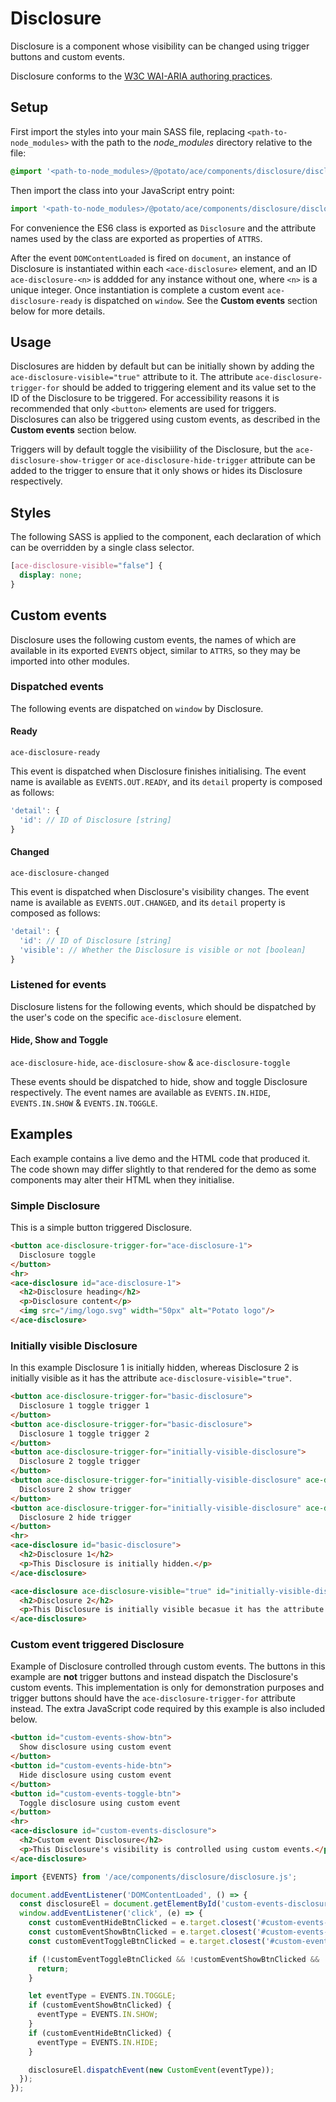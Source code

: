 # Disclosure

Disclosure is a component whose visibility can be changed using trigger buttons and custom events.

Disclosure conforms to the [W3C WAI-ARIA authoring practices](https://www.w3.org/TR/wai-aria-practices-1.1/#disclosure).


## Setup

First import the styles into your main SASS file, replacing `<path-to-node_modules>` with the path to the *node_modules* directory relative to the file:

```scss
@import '<path-to-node_modules>/@potato/ace/components/disclosure/disclosure'
```

Then import the class into your JavaScript entry point:

```js
import '<path-to-node_modules>/@potato/ace/components/disclosure/disclosure';
```

For convenience the ES6 class is exported as `Disclosure` and the attribute names used by the class are exported as properties of `ATTRS`.

After the event `DOMContentLoaded` is fired on `document`, an instance of Disclosure is instantiated within each `<ace-disclosure>` element, and an ID `ace-disclosure-<n>` is addded for any instance without one, where `<n>` is a unique integer. Once instantiation is complete a custom event `ace-disclosure-ready` is dispatched on `window`. See the **Custom events** section below for more details.

## Usage

Disclosures are hidden by default but can be initially shown by adding the `ace-disclosure-visible="true"` attribute to it. The attribute `ace-disclosure-trigger-for` should be added to triggering element and its value set to the ID of the Disclosure to be triggered. For accessibility reasons it is recommended that only `<button>` elements are used for triggers. Disclosures can also be triggered using custom events, as described in the **Custom events** section below.

Triggers will by default toggle the visibiility of the Disclosure, but the `ace-disclosure-show-trigger` or `ace-disclosure-hide-trigger` attribute can be added to the trigger to ensure that it only shows or hides its Disclosure respectively.


## Styles

The following SASS is applied to the component, each declaration of which can be overridden by a single class selector.

```scss
[ace-disclosure-visible="false"] {
  display: none;
}
```


## Custom events

Disclosure uses the following custom events, the names of which are available in its exported `EVENTS` object, similar to `ATTRS`, so they may be imported into other modules.

### Dispatched events

The following events are dispatched on `window` by Disclosure.

#### Ready

`ace-disclosure-ready`

This event is dispatched when Disclosure finishes initialising. The event name is available as `EVENTS.OUT.READY`, and its `detail` property is composed as follows:

```js
'detail': {
  'id': // ID of Disclosure [string]
}
```


#### Changed

`ace-disclosure-changed`

This event is dispatched when Disclosure's visibility changes. The event name is available as `EVENTS.OUT.CHANGED`, and its `detail` property is composed as follows:

```js
'detail': {
  'id': // ID of Disclosure [string]
  'visible': // Whether the Disclosure is visible or not [boolean]
}
```

### Listened for events

Disclosure listens for the following events, which should be dispatched by the user's code on the specific `ace-disclosure` element.


#### Hide, Show and Toggle

`ace-disclosure-hide`, `ace-disclosure-show` & `ace-disclosure-toggle`

These events should be dispatched to hide, show and toggle Disclosure respectively. The event names are available as `EVENTS.IN.HIDE`, `EVENTS.IN.SHOW` & `EVENTS.IN.TOGGLE`.


## Examples

Each example contains a live demo and the HTML code that produced it. The code shown may differ slightly to that rendered for the demo as some components may alter their HTML when they initialise.


### Simple Disclosure

This is a simple button triggered Disclosure.

```html
<button ace-disclosure-trigger-for="ace-disclosure-1">
  Disclosure toggle
</button>
<hr>
<ace-disclosure id="ace-disclosure-1">
  <h2>Disclosure heading</h2>
  <p>Disclosure content</p>
  <img src="/img/logo.svg" width="50px" alt="Potato logo"/>
</ace-disclosure>
```


### Initially visible Disclosure

In this example Disclosure 1 is initially hidden, whereas Disclosure 2 is initially visible as it has the attribute `ace-disclosure-visible="true"`.

```html
<button ace-disclosure-trigger-for="basic-disclosure">
  Disclosure 1 toggle trigger 1
</button>
<button ace-disclosure-trigger-for="basic-disclosure">
  Disclosure 1 toggle trigger 2
</button>
<button ace-disclosure-trigger-for="initially-visible-disclosure">
  Disclosure 2 toggle trigger
</button>
<button ace-disclosure-trigger-for="initially-visible-disclosure" ace-disclosure-trigger-show>
  Disclosure 2 show trigger
</button>
<button ace-disclosure-trigger-for="initially-visible-disclosure" ace-disclosure-trigger-hide>
  Disclosure 2 hide trigger
</button>
<hr>
<ace-disclosure id="basic-disclosure">
  <h2>Disclosure 1</h2>
  <p>This Disclosure is initially hidden.</p>
</ace-disclosure>

<ace-disclosure ace-disclosure-visible="true" id="initially-visible-disclosure">
  <h2>Disclosure 2</h2>
  <p>This Disclosure is initially visible becasue it has the attribute <code>ace-disclosure-visible="true"</code>.</p>
</ace-disclosure>
```


### Custom event triggered Disclosure

Example of Disclosure controlled through custom events. The buttons in this example are **not** trigger buttons and instead dispatch the Disclosure's custom events. This implementation is only for demonstration purposes and trigger buttons should have the `ace-disclosure-trigger-for` attribute instead. The extra JavaScript code required by this example is also included below.

```html
<button id="custom-events-show-btn">
  Show disclosure using custom event
</button>
<button id="custom-events-hide-btn">
  Hide disclosure using custom event
</button>
<button id="custom-events-toggle-btn">
  Toggle disclosure using custom event
</button>
<hr>
<ace-disclosure id="custom-events-disclosure">
  <h2>Custom event Disclosure</h2>
  <p>This Disclosure's visibility is controlled using custom events.</p>
</ace-disclosure>
```

```js
import {EVENTS} from '/ace/components/disclosure/disclosure.js';

document.addEventListener('DOMContentLoaded', () => {
  const disclosureEl = document.getElementById('custom-events-disclosure');
  window.addEventListener('click', (e) => {
    const customEventHideBtnClicked = e.target.closest('#custom-events-hide-btn');
    const customEventShowBtnClicked = e.target.closest('#custom-events-show-btn');
    const customEventToggleBtnClicked = e.target.closest('#custom-events-toggle-btn');

    if (!customEventToggleBtnClicked && !customEventShowBtnClicked && !customEventHideBtnClicked) {
      return;
    }

    let eventType = EVENTS.IN.TOGGLE;
    if (customEventShowBtnClicked) {
      eventType = EVENTS.IN.SHOW;
    }
    if (customEventHideBtnClicked) {
      eventType = EVENTS.IN.HIDE;
    }

    disclosureEl.dispatchEvent(new CustomEvent(eventType));
  });
});
```
